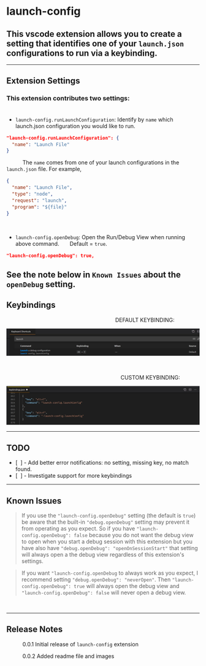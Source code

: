 # launch-config


## This vscode extension allows you to create a setting that identifies one of your `launch.json` configurations to run via a keybinding.

-----------------------------------------------------------------------------------------------


## Extension Settings


### This extension contributes two settings:</br></br>

- `launch-config.runLaunchConfiguration`: Identify by `name` which launch.json configuration you would like to run.</br>

```json
"launch-config.runLaunchConfiguration": {
  "name": "Launch File"
}
```


&emsp;&emsp;&emsp;The `name` comes from one of your launch configurations in the `launch.json` file.  For example,

```json    
{
  "name": "Launch File",
  "type": "node",
  "request": "launch",    
  "program": "${file}"
}
```
</br>

- `launch-config.openDebug`: Open the Run/Debug View when running above command. &nbsp;&nbsp;&nbsp;&nbsp;&nbsp;&nbsp;Default = `true`.

```json
"launch-config.openDebug": true,
```

See the note below in `Known Issues` about the `openDebug` setting.
-----------------------------------------------------------------------------------------------



## Keybindings</br>

&emsp;&emsp;&emsp;&emsp;&emsp;&emsp;&emsp;&emsp;&emsp;&emsp;&emsp;&emsp;&emsp;&emsp;&emsp;&emsp;&emsp;&emsp;&emsp;&emsp; DEFAULT KEYBINDING:
</br>

![Default Keybinding](images/defaultKeyboardShortcut.jpg)

</br>

&emsp;&emsp;&emsp;&emsp;&emsp;&emsp;&emsp;&emsp;&emsp;&emsp;&emsp;&emsp;&emsp;&emsp;&emsp;&emsp;&emsp;&emsp;&emsp;&emsp;&emsp; CUSTOM KEYBINDING:

![Custom Keybinding](images/customKeybinding.jpg)

-------------------------

## TODO

- [&nbsp;&nbsp;] - Add better error notifications: no setting, missing key, no match found.
- [&nbsp;&nbsp;] - Investigate support for more keybindings

-------------------------

## Known Issues

> If you use the `"launch-config.openDebug"` setting (the default is `true`) be aware that the built-in `"debug.openDebug"` setting may prevent it from operating as you expect.  So if you have `"launch-config.openDebug": false` because you do not want the debug view to open when you start a debug session with this extension but you have also have `"debug.openDebug": "openOnSessionStart"` that setting will always open a the debug view regardless of this extension's settings.

> If you want  `"launch-config.openDebug` to always work as you expect, I recommend setting `"debug.openDebug": "neverOpen"`.  Then `"launch-config.openDebug": true` will always open the debug view and `"launch-config.openDebug": false` will never open a debug view.

</br>

------------------------

## Release Notes

&emsp;&emsp;&emsp;0.0.1  Initial release of `launch-config` extension

&emsp;&emsp;&emsp;0.0.2  Added readme file and images


</br>